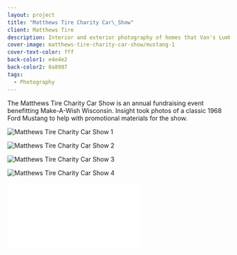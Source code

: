 ```yaml
---
layout: project
title: "Matthews Tire Charity Car\_Show"
client: Matthews Tire
description: Interior and exterior photography of homes that Van's Lumber has built.
cover-image: matthews-tire-charity-car-show/mustang-1
cover-text-color: fff
back-color1: e4e4e2
back-color2: 8a8987
tags:
  - Photography
---
```


The Matthews Tire Charity Car Show is an annual fundraising event benefitting Make-A-Wish Wisconsin. Insight took photos of a classic 1968 Ford Mustang to help with promotional materials for the show.



<div class="images">

<img class="half" data-aos="fade-up" data-featherlight="/img/projects/matthews-tire-charity-car-show/mustang-1.jpg"
alt="Matthews Tire Charity Car Show 1" src="/img/projects/matthews-tire-charity-car-show/mustang-1.jpg"
srcset="/img/projects/matthews-tire-charity-car-show/mustang-1-400.jpg 400w,
/img/projects/matthews-tire-charity-car-show/mustang-1-600.jpg 600w,
/img/projects/matthews-tire-charity-car-show/mustang-1-900.jpg 900w,
/img/projects/matthews-tire-charity-car-show/mustang-1-1200.jpg 1200w,
/img/projects/matthews-tire-charity-car-show/mustang-1-1800.jpg 1800w,
/img/projects/matthews-tire-charity-car-show/mustang-1-2400.jpg 2400w" />

<img class="half" data-aos="fade-up" data-aos-delay="200" data-featherlight="/img/projects/matthews-tire-charity-car-show/mustang-2.jpg"
alt="Matthews Tire Charity Car Show 2" src="/img/projects/matthews-tire-charity-car-show/mustang-2.jpg"
srcset="/img/projects/matthews-tire-charity-car-show/mustang-2-400.jpg 400w,
/img/projects/matthews-tire-charity-car-show/mustang-2-600.jpg 600w,
/img/projects/matthews-tire-charity-car-show/mustang-2-900.jpg 900w,
/img/projects/matthews-tire-charity-car-show/mustang-2-1200.jpg 1200w,
/img/projects/matthews-tire-charity-car-show/mustang-2-1800.jpg 1800w,
/img/projects/matthews-tire-charity-car-show/mustang-2-2400.jpg 2400w"/>

<img class="half" data-aos="fade-up" data-featherlight="/img/projects/matthews-tire-charity-car-show/mustang-3.jpg"
alt="Matthews Tire Charity Car Show 3" src="/img/projects/matthews-tire-charity-car-show/mustang-3.jpg"
srcset="/img/projects/matthews-tire-charity-car-show/mustang-3-400.jpg 400w,
/img/projects/matthews-tire-charity-car-show/mustang-3-600.jpg 600w,
/img/projects/matthews-tire-charity-car-show/mustang-3-900.jpg 900w,
/img/projects/matthews-tire-charity-car-show/mustang-3-1200.jpg 1200w,
/img/projects/matthews-tire-charity-car-show/mustang-3-1800.jpg 1800w,
/img/projects/matthews-tire-charity-car-show/mustang-3-2400.jpg 2400w" />

<img class="half" data-aos="fade-up" data-aos-delay="200" data-featherlight="/img/projects/matthews-tire-charity-car-show/mustang-4.jpg"
alt="Matthews Tire Charity Car Show 4" src="/img/projects/matthews-tire-charity-car-show/mustang-4.jpg"
srcset="/img/projects/matthews-tire-charity-car-show/mustang-4-400.jpg 400w,
/img/projects/matthews-tire-charity-car-show/mustang-4-600.jpg 600w,
/img/projects/matthews-tire-charity-car-show/mustang-4-900.jpg 900w,
/img/projects/matthews-tire-charity-car-show/mustang-4-1200.jpg 1200w,
/img/projects/matthews-tire-charity-car-show/mustang-4-1800.jpg 1800w,
/img/projects/matthews-tire-charity-car-show/mustang-4-2400.jpg 2400w" />

</div>

<iframe src="//www.youtube.com/embed/Oln171OgzeU" frameborder="0" allowfullscreen></iframe>

